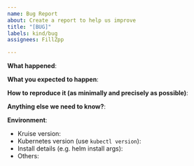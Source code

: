 ```yaml
---
name: Bug Report
about: Create a report to help us improve
title: "[BUG]"
labels: kind/bug
assignees: FillZpp

---
```


<!-- Please use this template while reporting a bug and provide as much info as possible. Not doing so may result in your bug not being addressed in a timely manner. Thanks!-->

**What happened**:

**What you expected to happen**:

**How to reproduce it (as minimally and precisely as possible)**:

**Anything else we need to know?**:

**Environment**:
- Kruise version:
- Kubernetes version (use `kubectl version`):
- Install details (e.g. helm install args):
- Others:
